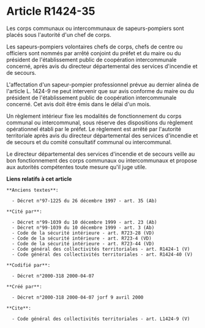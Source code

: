# Article R1424-35

Les corps communaux ou intercommunaux de sapeurs-pompiers sont placés sous l'autorité d'un chef de corps. 

Les sapeurs-pompiers volontaires chefs de corps, chefs de centre ou officiers sont nommés par arrêté conjoint du préfet et du
maire ou du président de l'établissement public de coopération intercommunale concerné, après avis du directeur départemental
des services d'incendie et de secours.

L'affectation d'un sapeur-pompier professionnel prévue au dernier alinéa de l'article L. 1424-9 ne peut intervenir que sur
avis conforme du maire ou du président de l'établissement public de coopération intercommunale concerné. Cet avis doit être
émis dans le délai d'un mois. 

Un règlement intérieur fixe les modalités de fonctionnement du corps communal ou intercommunal, sous réserve des dispositions
du règlement opérationnel établi par le préfet. Le règlement est arrêté par l'autorité territoriale après avis du directeur
départemental des services d'incendie et de secours et du comité consultatif communal ou intercommunal. 

Le directeur départemental des services d'incendie et de secours veille au bon fonctionnement des corps communaux ou
intercommunaux et propose aux autorités compétentes toute mesure qu'il juge utile.

**Liens relatifs à cet article**

	**Anciens textes**:

	  - Décret n°97-1225 du 26 décembre 1997 - art. 35 (Ab)

	**Cité par**:

	  - Décret n°99-1039 du 10 décembre 1999 - art. 23 (Ab)
	  - Décret n°99-1039 du 10 décembre 1999 - art. 3 (Ab)
	  - Code de la sécurité intérieure - art. R723-28 (VD)
	  - Code de la sécurité intérieure - art. R723-4 (VD)
	  - Code de la sécurité intérieure - art. R723-44 (VD)
	  - Code général des collectivités territoriales - art. R1424-1 (V)
	  - Code général des collectivités territoriales - art. R1424-40 (V)

	**Codifié par**:

	  - Décret n°2000-318 2000-04-07

	**Créé par**:

	  - Décret n°2000-318 2000-04-07 jorf 9 avril 2000

	**Cite**:

	  - Code général des collectivités territoriales - art. L1424-9 (V)
